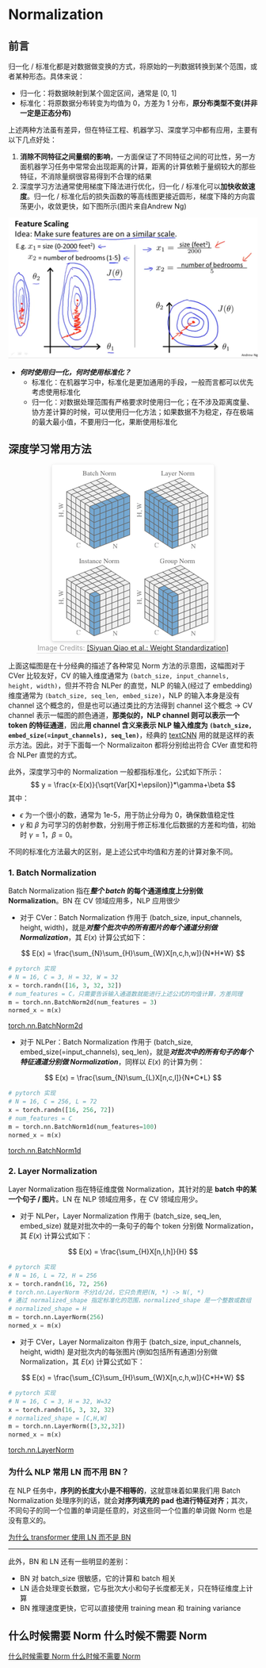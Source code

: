 # Normalization

## 前言

归一化 / 标准化都是对数据做变换的方式，将原始的一列数据转换到某个范围，或者某种形态。具体来说：

* 归一化：将数据映射到某个固定区间，通常是 [0, 1]
* 标准化：将原数据分布转变为均值为 0，方差为 1 分布，**原分布类型不变(并非一定是正态分布)**

上述两种方法虽有差异，但在特征工程、机器学习、深度学习中都有应用，主要有以下几点好处：

1. **消除不同特征之间量纲的影响**，一方面保证了不同特征之间的可比性，另一方面机器学习任务中常常会出现距离的计算，距离的计算依赖于量纲较大的那些特征，不消除量纲很容易得到不合理的结果
2. 深度学习方法通常使用梯度下降法进行优化，归一化 / 标准化可以**加快收敛速度**。归一化 / 标准化后的损失函数的等高线图更接近圆形，梯度下降的方向震荡更小，收敛更快，如下图所示(图片来自Andrew Ng)

![img](../images/BasicDeepLearning/Normalization_speed_up_convergence.png)

* ***何时使用归一化，何时使用标准化？***
  * 标准化：在机器学习中，标准化是更加通用的手段，一般而言都可以优先考虑使用标准化
  * 归一化：对数据处理范围有严格要求时使用归一化；在不涉及距离度量、协方差计算的时候，可以使用归一化方法；如果数据不为稳定，存在极端的最大最小值，不要用归一化，果断使用标准化

## 深度学习常用方法

<center>    <img style="border-radius: 0.3125em;    box-shadow: 0 2px 4px 0 rgba(34,36,38,.12),0 2px 10px 0 rgba(34,36,38,.08);"     src="../images/BasicDeepLearning/common_normalization.png">    <br>    <div style="color:orange; border-bottom: 1px solid #d9d9d9;    display: inline-block;    color: #999;    padding: 2px;">Image Credits: <a href="https://arxiv.org/abs/1903.10520">[Siyuan Qiao et al.: Weight Standardization]</a></div> </center>

上面这幅图是在十分经典的描述了各种常见 Norm 方法的示意图，这幅图对于 CVer 比较友好，CV 的输入维度通常为 `(batch_size, input_channels, height, width)`，但并不符合 NLPer 的直觉，NLP 的输入(经过了 embedding)维度通常为 `(batch_size, seq_len, embed_size)`，NLP 的输入本身是没有 channel 这个概念的，但是也可以通过类比的方法得到 channel 这个概念 -> CV channel 表示一幅图的颜色通道，**那类似的，NLP channel 则可以表示一个 token 的特征通道**，因此**用 channel 含义来表示 NLP 输入维度为 `(batch_size, embed_size(=input_channels), seq_len)`**，经典的 [textCNN](https://arxiv.org/abs/1408.5882) 用的就是这样的表示方法。因此，对于下面每一个 Normalizaiton 都将分别给出符合 CVer 直觉和符合 NLPer 直觉的方式。

此外，深度学习中的 Normalization 一般都指标准化，公式如下所示：
$$
y = \frac{x-E(x)}{\sqrt{Var[X]+\epsilon}}*\gamma+\beta
$$
其中：

* $\epsilon$ 为一个很小的数，通常为 1e-5，用于防止分母为 0，确保数值稳定性
* $\gamma$ 和 $\beta$ 为可学习的仿射参数，分别用于修正标准化后数据的方差和均值，初始时 $\gamma=1$，$\beta=0$。

不同的标准化方法最大的区别，是上述公式中均值和方差的计算对象不同。

### 1. Batch Normalization

Batch Normalization 指在***整个 batch* 的每个通道维度上分别做 Normalization**。BN 在 CV 领域应用多，NLP 应用很少

* 对于 CVer：Batch Normalization 作用于 (batch_size, input_channels, height, width)，就是***对整个批次中的所有图片的每个通道分别做 Normalization***，其 $E(x)$ 计算公式如下：

$$
E(x) = \frac{\sum_{N}\sum_{H}\sum_{W}X[n,c,h,w]}{N*H*W}
$$

```python
# pytorch 实现
# N = 16, C = 3, H = 32, W = 32
x = torch.randn([16, 3, 32, 32])
# num_features = C，只需要告诉输入通道数就能进行上述公式的均值计算，方差同理
m = torch.nn.BatchNorm2d(num_features = 3)
normed_x = m(x)
```

[torch.nn.BatchNorm2d](https://pytorch.org/docs/stable/generated/torch.nn.BatchNorm2d.html)

* 对于 NLPer：Batch Normalization 作用于 (batch_size, embed_size(=input_channels), seq_len)，就是***对批次中的所有句子的每个特征通道分别做 Normalization***，同样以 $E(x)$ 的计算为例：

$$
E(x) = \frac{\sum_{N}\sum_{L}X[n,c,l]}{N*C*L}
$$

```python
# pytorch 实现
# N = 16, C = 256, L = 72
x = torch.randn([16, 256, 72])
# num_features = C
m = torch.nn.BatchNorm1d(num_features=100)
normed_x = m(x)
```

[torch.nn.BatchNorm1d](https://pytorch.org/docs/stable/generated/torch.nn.BatchNorm1d.html)

### 2. Layer Normalization

Layer Normalization 指在特征维度做 Normalization，其针对的是 **batch 中的某一个句子 / 图片**。LN 在 NLP 领域应用多，在 CV 领域应用少。

* 对于 NLPer，Layer Normalization 作用于 (batch_size, seq_len, embed_size) 就是对批次中的一条句子的每个 token 分别做 Normalization，其 $E(x)$ 计算公式如下：

$$
E(x) = \frac{\sum_{H}X[n,l,h]}{H}
$$

 

```python
# pytorch 实现
# N = 16, L = 72, H = 256
x = torch.randn(16, 72, 256)
# torch.nn.LayerNorm 不分1d/2d，它只负责把(N, *) -> N(, *)
# 通过 normalized_shape 指定标准化的范围，normalized_shape 是一个整数或数组
# normalized_shape = H
m = torch.nn.LayerNorm(256)
normed_x = m(x)
```

* 对于 CVer，Layer Normalizaiton 作用于 (batch_size, input_channels, height, width) 是对批次内的每张图片(例如包括所有通道)分别做 Normalization，其 $E(x)$ 计算公式如下：

$$
E(x) = \frac{\sum_{C}\sum_{H}\sum_{W}X[n,c,h,w]}{C*H*W}
$$

```python
# pytorch 实现
# N = 16, C = 3, H = 32, W=32
x = torch.randn(16, 3, 32, 32)
# normalized_shape = [C,H,W]
m = torch.nn.LayerNorm([3,32,32])
normed_x = m(x)
```

[torch.nn.LayerNorm](https://pytorch.org/docs/stable/generated/torch.nn.LayerNorm.html)

### 为什么 NLP 常用 LN 而不用 BN？

在 NLP 任务中，**序列的长度大小是不相等的**，这就意味着如果我们用 Batch Normalization 处理序列的话，就会**对序列填充的 pad 也进行特征对齐**；其次，不同句子的同一个位置的单词是任意的，对这些同一个位置的单词做 Norm 也是没有意义的。

[为什么 transformer 使用 LN 而不是 BN](https://www.zhihu.com/question/487766088)

***

此外，BN 和 LN 还有一些明显的差别：

* BN 对 batch_size 很敏感，它的计算和 batch 相关
* LN 适合处理变长数据，它与批次大小和句子长度都无关，只在特征维度上计算
* BN 推理速度更快，它可以直接使用 training mean 和 training variance

## 什么时候需要 Norm 什么时候不需要 Norm

[什么时候需要 Norm 什么时候不需要 Norm](https://www.cnblogs.com/shine-lee/p/11779514.html)
